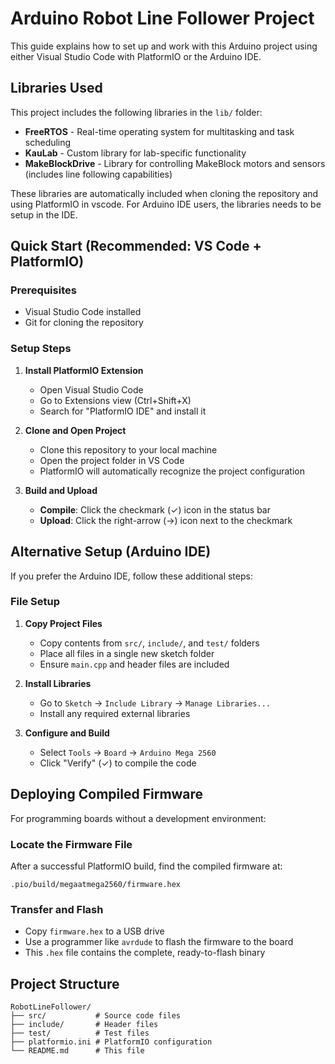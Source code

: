 # Arduino Robot Line Follower Project

This guide explains how to set up and work with this Arduino project using either Visual Studio Code with PlatformIO or the Arduino IDE.

## Libraries Used

This project includes the following libraries in the `lib/` folder:

- **FreeRTOS** - Real-time operating system for multitasking and task scheduling
- **KauLab** - Custom library for lab-specific functionality
- **MakeBlockDrive** - Library for controlling MakeBlock motors and sensors (includes line following capabilities)

These libraries are automatically included when cloning the repository and using PlatformIO in vscode. For Arduino IDE users, the libraries needs to be setup in the IDE.

## Quick Start (Recommended: VS Code + PlatformIO)

### Prerequisites
- Visual Studio Code installed
- Git for cloning the repository

### Setup Steps
1. **Install PlatformIO Extension**
   - Open Visual Studio Code
   - Go to Extensions view (Ctrl+Shift+X)
   - Search for "PlatformIO IDE" and install it

2. **Clone and Open Project**
   - Clone this repository to your local machine
   - Open the project folder in VS Code
   - PlatformIO will automatically recognize the project configuration

3. **Build and Upload**
   - **Compile**: Click the checkmark (✓) icon in the status bar
   - **Upload**: Click the right-arrow (→) icon next to the checkmark

## Alternative Setup (Arduino IDE)

If you prefer the Arduino IDE, follow these additional steps:

### File Setup
1. **Copy Project Files**
   - Copy contents from `src/`, `include/`, and `test/` folders
   - Place all files in a single new sketch folder
   - Ensure `main.cpp` and header files are included

2. **Install Libraries**
   - Go to `Sketch` → `Include Library` → `Manage Libraries...`
   - Install any required external libraries

3. **Configure and Build**
   - Select `Tools` → `Board` → `Arduino Mega 2560`
   - Click "Verify" (✓) to compile the code

## Deploying Compiled Firmware

For programming boards without a development environment:

### Locate the Firmware File
After a successful PlatformIO build, find the compiled firmware at:
```
.pio/build/megaatmega2560/firmware.hex
```

### Transfer and Flash
- Copy `firmware.hex` to a USB drive
- Use a programmer like `avrdude` to flash the firmware to the board
- This `.hex` file contains the complete, ready-to-flash binary

## Project Structure
```
RobotLineFollower/
├── src/           # Source code files
├── include/       # Header files
├── test/          # Test files
├── platformio.ini # PlatformIO configuration
└── README.md      # This file
```